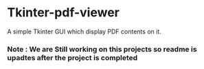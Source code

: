 # Tkinter-pdf-viewer
A simple Tkinter GUI which display PDF contents on it.

### **Note :** We are Still working on this projects so readme is upadtes  after the project is completed
